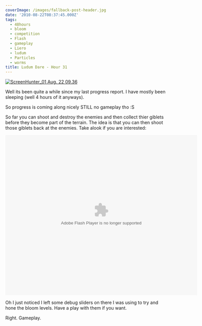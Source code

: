 ```yaml
---
coverImage: /images/fallback-post-header.jpg
date: '2010-08-22T08:37:45.000Z'
tags:
  - 48hours
  - bloom
  - competition
  - Flash
  - gameplay
  - Liero
  - ludum
  - Particles
  - worms
title: Ludum Dare - Hour 31
---
```


[![](https://mikecann.co.uk/wp-content/uploads/2010/08/ScreenHunter_01-Aug.-22-09.36.jpg "ScreenHunter_01 Aug. 22 09.36")](https://mikecann.co.uk/wp-content/uploads/2010/08/ScreenHunter_01-Aug.-22-09.36.jpg)

Well its been quite a while since my last progress report. I have mostly been sleeping (well 4 hours of it anyways).

<!-- more -->

So progress is coming along nicely STILL no gameplay tho :S

So far you can shoot and destroy the enemies and then collect thier giblets before they become part of the terrain. The idea is that you can then shoot those giblets back at the enemies. Take alook if you are interested:

<object style="width: 600px; height: 500px;" classid="clsid:d27cdb6e-ae6d-11cf-96b8-444553540000" width="600" height="500" codebase="https://download.macromedia.com/pub/shockwave/cabs/flash/swflash.cab#version=6,0,40,0"><param name="src" value="https://www.mikecann.co.uk/DumpingGround/ld/18/04/LudumDare18.swf" /><embed style="width: 600px; height: 500px;" type="application/x-shockwave-flash" width="600" height="500" src="https://www.mikecann.co.uk/DumpingGround/ld/18/04/LudumDare18.swf"></embed></object>

Oh I just noticed I left some debug sliders on there I was using to try and hone the bloom levels. Have a play with them if you want.

Right. Gameplay.
